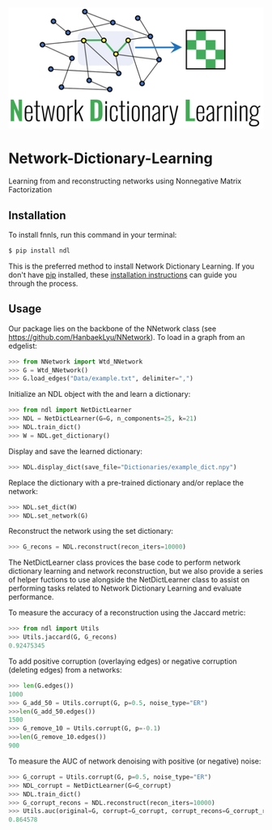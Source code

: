 <p align="center">
<img width="600" src="https://github.com/jvendrow/Network-Dictionary-Learning/blob/master/NDL_logo.png" alt="logo">
</p>


# Network-Dictionary-Learning
Learning from and reconstructing networks using Nonnegative Matrix Factorization

## Installation

To install fnnls, run this command in your terminal:

```bash
$ pip install ndl
```

This is the preferred method to install Network Dictionary Learning. If you don't have [pip](https://pip.pypa.io) installed, these [installation instructions](http://docs.python-guide.org/en/latest/starting/installation/) can guide you through the process.

## Usage

Our package lies on the backbone of the NNetwork class (see https://github.com/HanbaekLyu/NNetwork). To load in a graph from an edgelist:
```python
>>> from NNetwork import Wtd_NNetwork
>>> G = Wtd_NNetwork()
>>> G.load_edges("Data/example.txt", delimiter=",")
```

Initialize an NDL object with the and learn a dictionary:
```python
>>> from ndl import NetDictLearner
>>> NDL = NetDictLearner(G=G, n_components=25, k=21)
>>> NDL.train_dict()
>>> W = NDL.get_dictionary()
```

Display and save the learned dictionary:
```python
>>> NDL.display_dict(save_file="Dictionaries/example_dict.npy")
```

Replace the dictionary with a pre-trained dictionary and/or replace the network:
```python
>>> NDL.set_dict(W)
>>> NDL.set_network(G)
```

Reconstruct the network using the set dictionary:
```python
>>> G_recons = NDL.reconstruct(recon_iters=10000)
```

The NetDictLearner class provices the base code to perform network dictionary learning and network reconstruction, but we also provide a series of helper fuctions to use alongside the NetDictLearner class to assist on performing tasks related to Network Dictionary Learning and evaluate performance. 

To measure the accuracy of a reconstruction using the Jaccard metric:

```python
>>> from ndl import Utils
>>> Utils.jaccard(G, G_recons)
0.92475345
```

To add positive corruption (overlaying edges) or negative corruption (deleting edges) from a networks:
```python
>>> len(G.edges())
1000
>>> G_add_50 = Utils.corrupt(G, p=0.5, noise_type="ER")
>>>len(G_add_50.edges())
1500
>>> G_remove_10 = Utils.corrupt(G, p=-0.1)
>>>len(G_remove_10.edges())
900
```

To measure the AUC of network denoising with positive (or negative) noise:
```python
>>> G_corrupt = Utils.corrupt(G, p=0.5, noise_type="ER")
>>> NDL_corrupt = NetDictLearner(G=G_corrupt)
>>> NDL.train_dict()
>>> G_corrupt_recons = NDL.reconstruct(recon_iters=10000)
>>> Utils.auc(original=G, corrupt=G_corrupt, corrupt_recons=G_corrupt_recons, type="positive")
0.864578
```



